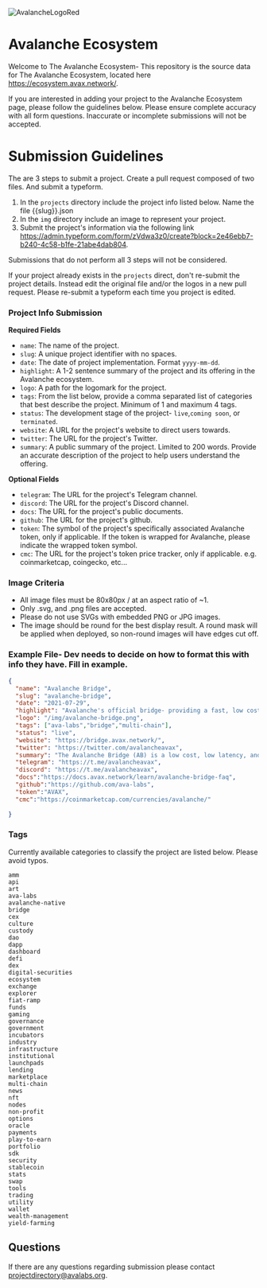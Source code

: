 ![AvalancheLogoRed](https://user-images.githubusercontent.com/91836041/145524214-bf21f7ae-8ae4-4a89-86f0-7630e5220cba.png)



# Avalanche Ecosystem

Welcome to The Avalanche Ecosystem- This repository is the source data for The Avalanche Ecosystem, located here <https://ecosystem.avax.network/>.

If you are interested in adding your project to the Avalanche Ecosystem page, please follow the guidelines below. Please ensure complete accuracy with all form questions. Inaccurate or incomplete submissions will not be accepted.
 
 
# Submission Guidelines

The are 3 steps to submit a project. Create a pull request composed of two files. And submit a typeform.
  1. In the `projects` directory include the project info listed below. Name the file {{slug}}.json
  2. In the `img` directory include an image to represent your project.
  3. Submit the project's information via the following link https://admin.typeform.com/form/zVdwa3z0/create?block=2e46ebb7-b240-4c58-b1fe-21abe4dab804. 

Submissions that do not perform all 3 steps will not be considered.

If your project already exists in the `projects` direct, don't re-submit the project details. Instead edit the original file and/or the logos in a new pull request. Please re-submit a typeform each time you project is edited.


### Project Info Submission

**Required Fields**
- `name`: The name of the project.
- `slug`: A unique project identifier with no spaces.
- `date`: The date of project implementation. Format `yyyy-mm-dd`.
- `highlight`: A 1-2 sentence summary of the project and its offering in the Avalanche ecosystem.
- `logo`: A path for the logomark for the project.
- `tags`: From the list below, provide a comma separated list of categories that best describe the project. Minimum of 1 and maximum 4 tags.
- `status`: The development stage of the project- `live`,`coming soon`, or `terminated`.
- `website`: A URL for the project's website to direct users towards.
- `twitter`: The URL for the project's Twitter.
- `summary`: A public summary of the project. Limited to 200 words. Provide an accurate description of the project to help users understand the offering.

**Optional Fields**
- `telegram`: The URL for the project's Telegram channel.
- `discord`: The URL for the project's Discord channel.
- `docs`: The URL for the project's public documents.
- `github`: The URL for the project's github.
- `token`: The symbol of the project's specifically associated Avalanche token, only if applicable. If the token is wrapped for Avalanche, please indicate the wrapped token symbol.
- `cmc`: The URL for the project's token price tracker, only if applicable. e.g. coinmarketcap, coingecko, etc...


### Image Criteria
- All image files must be 80x80px / at an aspect ratio of ~1.
- Only .svg, and .png files are accepted.
- Please do not use SVGs with embedded PNG or JPG images.
- The image should be round for the best display result. A round mask will be applied when deployed, so non-round images will have edges cut off.



### Example File- Dev needs to decide on how to format this with info they have. Fill in example.
```json
{
  "name": "Avalanche Bridge",
  "slug": "avalanche-bridge",
  "date": "2021-07-29",
  "highlight": "Avalanche's official bridge- providing a fast, low cost, and secure means to move assets between chains.",
  "logo": "/img/avalanche-bridge.png",
  "tags": ["ava-labs","bridge","multi-chain"],
  "status": "live",
  "website": "https://bridge.avax.network/",
  "twitter": "https://twitter.com/avalancheavax",
  "summary": "The Avalanche Bridge (AB) is a low cost, low latency, and secure way to transfer assets from one blockchain to another. Leveraging Intel SGX and built on the back of Avalanche’s low energy and high TPS consensus algorithm, the AB provides users a smooth, quick, and inexpensive experience. Currently supporting the movement of ERC20’s from Ethereum onto the Avalanche C-Chain and back, Ava Labs has plans to advance the bridge further and increase the number of connected chains. Ava Labs designed the Avalanche Bridge on the principles that transactions across the bridge will be secure and finality will be swift. This makes Avalanche’s official bridge one of the best options to move assets onto the Avalanche C-Chain. Good Bridging.",
  "telegram": "https://t.me/avalancheavax",
  "discord": "https://t.me/avalancheavax",
  "docs":"https://docs.avax.network/learn/avalanche-bridge-faq",
  "github":"https://github.com/ava-labs",
  "token":"AVAX",
  "cmc":"https://coinmarketcap.com/currencies/avalanche/"
  
}
```




### Tags
Currently available categories to classify the project are listed below. Please avoid typos.
```
amm
api
art
ava-labs
avalanche-native
bridge
cex
culture
custody
dao
dapp
dashboard
defi
dex
digital-securities
ecosystem
exchange
explorer
fiat-ramp
funds
gaming
governance
government
incubators
industry
infrastructure
institutional 
launchpads
lending
marketplace
multi-chain
news
nft
nodes
non-profit
options
oracle
payments
play-to-earn
portfolio
sdk
security
stablecoin
stats
swap
tools
trading
utility
wallet
wealth-management
yield-farming
```


## Questions

If there are any questions regarding submission please contact projectdirectory@avalabs.org.
